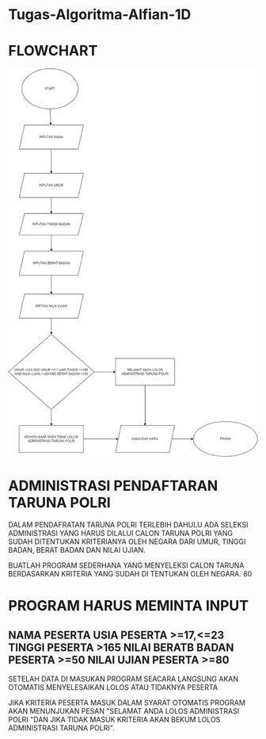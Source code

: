 # Tugas-Algoritma-Alfian-1D

# FLOWCHART
![alt text](https://github.com/ALFIAN-1D/Tugas-Algoritma-Alfian-1D/blob/main/Diagram%20ALGORITMA.drawio.png?raw=true)



# ADMINISTRASI PENDAFTARAN TARUNA POLRI
DALAM PENDAFRATAN TARUNA POLRI TERLEBIH DAHULU ADA SELEKSI ADMINISTRASI YANG HARUS DILALUI CALON TARUNA POLRI YANG SUDAH DITENTUKAN KRITERIANYA OLEH NEGARA DARI UMUR, TINGGI BADAN, BERAT BADAN DAN NILAI UJIAN.

BUATLAH PROGRAM SEDERHANA YANG MENYELEKSI CALON TARUNA BERDASARKAN KRITERIA YANG SUDAH DI TENTUKAN OLEH NEGARA.
80
# PROGRAM HARUS MEMINTA INPUT

## NAMA PESERTA USIA PESERTA >=17,<=23 TINGGI PESERTA >165 NILAI BERATB BADAN PESERTA >=50 NILAI UJIAN PESERTA >=80

SETELAH DATA DI MASUKAN PROGRAM SEACARA LANGSUNG AKAN OTOMATIS MENYELESAIKAN LOLOS ATAU TIDAKNYA PESERTA

JIKA KRITERIA PESERTA MASUK DALAM SYARAT OTOMATIS PROGRAM AKAN MENUNJUKAN PESAN "SELAMAT ANDA LOLOS ADMINISTRASI POLRI "DAN JIKA TIDAK MASUK KRITERIA AKAN BEKUM LOLOS ADMINISTRASI TARUNA POLRI".
